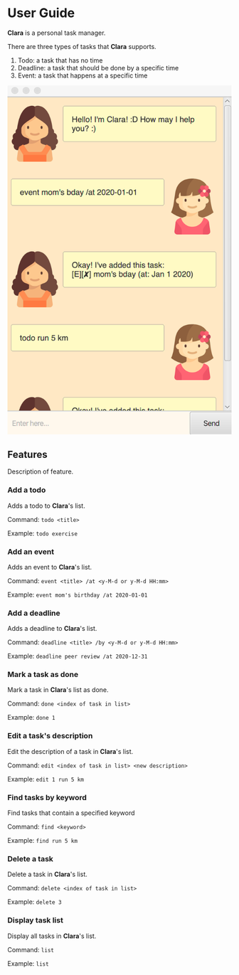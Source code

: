 # User Guide

**Clara** is a personal task manager. 

There are three types of tasks that **Clara** supports.
1. Todo: a task that has no time
2. Deadline: a task that should be done by a specific time
3. Event: a task that happens at a specific time

![Duke](./Ui.png)


## Features
Description of feature.

### Add a todo 
Adds a todo to **Clara**'s list.

Command: `todo <title>`

Example: `todo exercise`

### Add an event 
Adds an event to **Clara**'s list. 

Command: `event <title> /at <y-M-d or y-M-d HH:mm>`

Example: `event mom's birthday /at 2020-01-01`

### Add a deadline 
Adds a deadline to **Clara**'s list. 

Command: `deadline <title> /by <y-M-d or y-M-d HH:mm>`

Example: `deadline peer review /at 2020-12-31`

### Mark a task as done
Mark a task in **Clara**'s list as done. 

Command: `done <index of task in list>`

Example: `done 1`

### Edit a task's description
Edit the description of a task in **Clara**'s list. 

Command: `edit <index of task in list> <new description>`

Example: `edit 1 run 5 km`

### Find tasks by keyword
Find tasks that contain a specified keyword

Command: `find <keyword>`

Example: `find run 5 km`

### Delete a task
Delete a task in **Clara**'s list. 

Command: `delete <index of task in list>`

Example: `delete 3`

### Display task list
Display all tasks in **Clara**'s list. 

Command: `list`

Example: `list`

